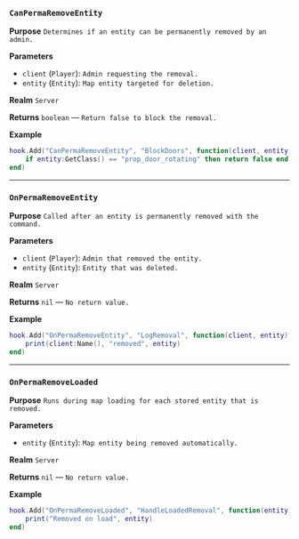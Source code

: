 ### `CanPermaRemoveEntity`

**Purpose**
`Determines if an entity can be permanently removed by an admin.`

**Parameters**

* `client` (`Player`): `Admin requesting the removal.`
* `entity` (`Entity`): `Map entity targeted for deletion.`

**Realm**
`Server`

**Returns**
`boolean` — `Return false to block the removal.`

**Example**

```lua
hook.Add("CanPermaRemoveEntity", "BlockDoors", function(client, entity)
    if entity:GetClass() == "prop_door_rotating" then return false end
end)
```

---

### `OnPermaRemoveEntity`

**Purpose**
`Called after an entity is permanently removed with the command.`

**Parameters**

* `client` (`Player`): `Admin that removed the entity.`
* `entity` (`Entity`): `Entity that was deleted.`

**Realm**
`Server`

**Returns**
`nil` — `No return value.`

**Example**

```lua
hook.Add("OnPermaRemoveEntity", "LogRemoval", function(client, entity)
    print(client:Name(), "removed", entity)
end)
```

---

### `OnPermaRemoveLoaded`

**Purpose**
`Runs during map loading for each stored entity that is removed.`

**Parameters**

* `entity` (`Entity`): `Map entity being removed automatically.`

**Realm**
`Server`

**Returns**
`nil` — `No return value.`

**Example**

```lua
hook.Add("OnPermaRemoveLoaded", "HandleLoadedRemoval", function(entity)
    print("Removed on load", entity)
end)
```
